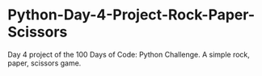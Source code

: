 # Python-Day-4-Project-Rock-Paper-Scissors
Day 4 project of the 100 Days of Code: Python Challenge. A simple rock, paper, scissors game.

